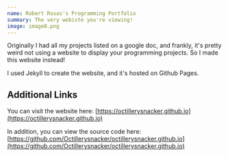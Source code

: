 ```yaml
---
name: Robert Rosas's Programming Portfolio
summary: The very webiste you're viewing!
image: image8.png
---
```

Originally I had all my projects listed on a google doc, and frankly, it's pretty weird not using a website to display your programming projects. So I made this website instead!

I used Jekyll to create the website, and it's hosted on Github Pages.

## Additional Links

You can visit the website here: [https://octillerysnacker.github.io](https://octillerysnacker.github.io)

In addition, you can view the source code here: [https://github.com/Octillerysnacker/octillerysnacker.github.io](https://github.com/Octillerysnacker/octillerysnacker.github.io)
